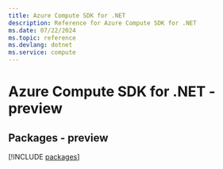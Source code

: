 ```yaml
---
title: Azure Compute SDK for .NET
description: Reference for Azure Compute SDK for .NET
ms.date: 07/22/2024
ms.topic: reference
ms.devlang: dotnet
ms.service: compute
---
```

# Azure Compute SDK for .NET - preview
## Packages - preview
[!INCLUDE [packages](compute-index.md)]